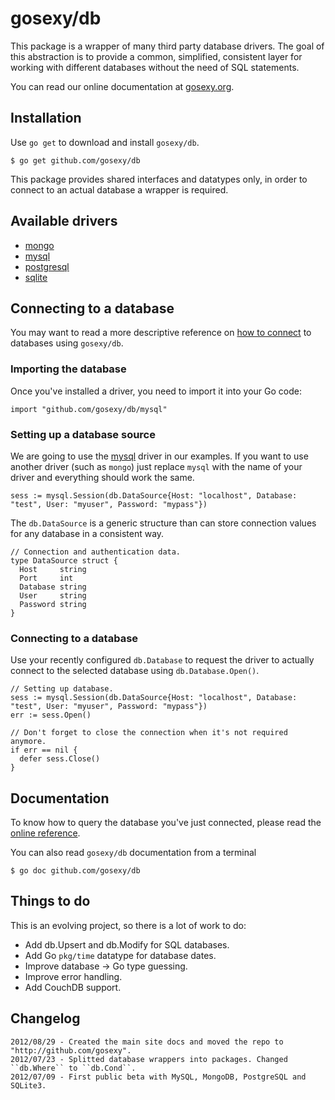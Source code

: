 # gosexy/db

This package is a wrapper of many third party database drivers. The goal of this abstraction is to provide a common,
simplified, consistent layer for working with different databases without the need of SQL statements.

You can read our online documentation at [gosexy.org](http://gosexy.org).

## Installation

Use ``go get`` to download and install ``gosexy/db``.

    $ go get github.com/gosexy/db

This package provides shared interfaces and datatypes only, in order to connect to an actual database a wrapper is required.

## Available drivers

* [mongo](/gosexy/db/tree/master/mongo)
* [mysql](/gosexy/db/tree/master/mysql)
* [postgresql](/gosexy/db/tree/master/postgresql)
* [sqlite](/gosexy/db/tree/master/sqlite)

## Connecting to a database

You may want to read a more descriptive reference on [how to connect](http://gosexy.org/db) to databases using ``gosexy/db``.

### Importing the database

Once you've installed a driver, you need to import it into your Go code:

    import "github.com/gosexy/db/mysql"

### Setting up a database source

We are going to use the [mysql](/gosexy/db/tree/master/mysql) driver in our examples. If you want to use another driver
(such as ``mongo``) just replace ``mysql`` with the name of your driver and everything should work the same.

    sess := mysql.Session(db.DataSource{Host: "localhost", Database: "test", User: "myuser", Password: "mypass"})

The ``db.DataSource`` is a generic structure than can store connection values for any database in a consistent way.

    // Connection and authentication data.
    type DataSource struct {
      Host     string
      Port     int
      Database string
      User     string
      Password string
    }

### Connecting to a database

Use your recently configured ``db.Database`` to request the driver to actually connect to the selected database using ``db.Database.Open()``.

    // Setting up database.
    sess := mysql.Session(db.DataSource{Host: "localhost", Database: "test", User: "myuser", Password: "mypass"})
    err := sess.Open()

    // Don't forget to close the connection when it's not required anymore.
    if err == nil {
      defer sess.Close()
    }

## Documentation

To know how to query the database you've just connected, please read the [online reference](http://gosexy.org/db).

You can also read ``gosexy/db`` documentation from a terminal

    $ go doc github.com/gosexy/db

## Things to do

This is an evolving project, so there is a lot of work to do:

* Add db.Upsert and db.Modify for SQL databases.
* Add Go ``pkg/time`` datatype for database dates.
* Improve database -> Go type guessing.
* Improve error handling.
* Add CouchDB support.

## Changelog

    2012/08/29 - Created the main site docs and moved the repo to "http://github.com/gosexy".
    2012/07/23 - Splitted database wrappers into packages. Changed ``db.Where`` to ``db.Cond``.
    2012/07/09 - First public beta with MySQL, MongoDB, PostgreSQL and SQLite3.
